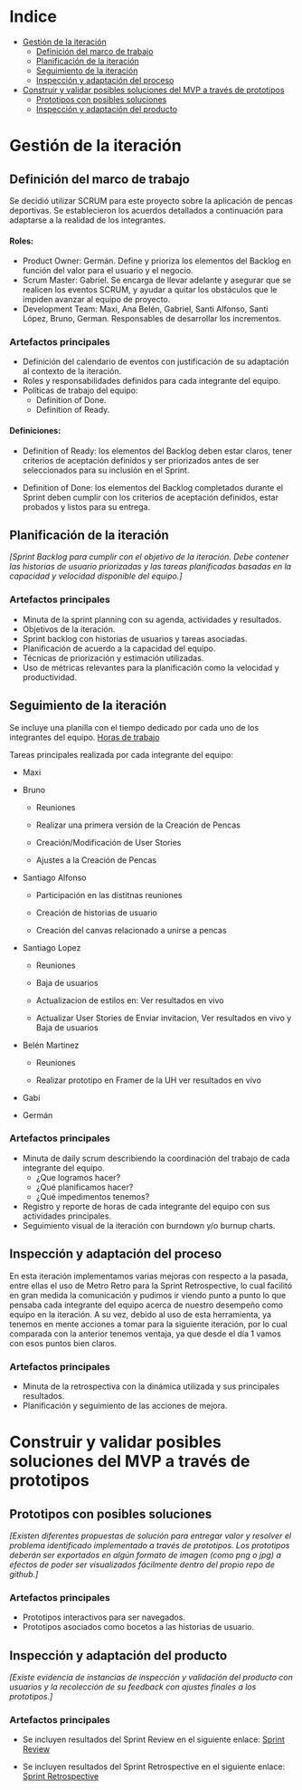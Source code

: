# Indice

- [Gestión de la iteración](#gestión-de-la-iteración)
  - [Definición del marco de trabajo](#definición-del-marco-de-trabajo)
  - [Planificación de la iteración](#planificación-de-la-iteración)
  - [Seguimiento de la iteración](#seguimiento-de-la-iteración)
  - [Inspección y adaptación del proceso](#inspección-y-adaptación-del-proceso)
- [Construir y validar posibles soluciones del MVP a través de prototipos](#construir-y-validar-posibles-soluciones-del-mvp-a-través-de-prototipos)
  - [Prototipos con posibles soluciones](#prototipos-con-posibles-soluciones)
  - [Inspección y adaptación del producto](#inspección-y-adaptación-del-producto)

# Gestión de la iteración

## Definición del marco de trabajo

Se decidió utilizar SCRUM para este proyecto sobre la aplicación de pencas deportivas. Se establecieron los acuerdos detallados a continuación para adaptarse a la realidad de los integrantes.

#### Roles:
- Product Owner: Germán. Define y prioriza los elementos del Backlog en función del valor para el usuario y el negocio.
- Scrum Master: Gabriel. Se encarga de llevar adelante y asegurar que se realicen los eventos SCRUM, y ayudar a quitar los obstáculos que le impiden avanzar al equipo de proyecto.
- Development Team: Maxi, Ana Belén, Gabriel, Santi Alfonso, Santi López, Bruno, German. Responsables de desarrollar los incrementos.

### Artefactos principales

- Definición del calendario de eventos con justificación de su adaptación al contexto de la iteración.
- Roles y responsabilidades definidos para cada integrante del equipo.
- Políticas de trabajo del equipo:
  - Definition of Done.
  - Definition of Ready.

#### Definiciones:

- Definition of Ready: los elementos del Backlog deben estar claros, tener criterios de aceptación definidos y ser priorizados antes de ser seleccionados para su inclusión en el Sprint.

- Definition of Done: los elementos del Backlog completados durante el Sprint deben cumplir con los criterios de aceptación definidos, estar probados y listos para su entrega.

## Planificación de la iteración

_[Sprint Backlog para cumplir con el objetivo de la iteración. Debe contener las historias de usuario priorizadas y las tareas planificadas basadas en la capacidad y velocidad disponible del equipo.]_

### Artefactos principales

- Minuta de la sprint planning con su agenda, actividades y resultados.
- Objetivos de la iteración.
- Sprint backlog con historias de usuarios y tareas asociadas.
- Planificación de acuerdo a la capacidad del equipo.
- Técnicas de priorización y estimación utilizadas.
- Uso de métricas relevantes para la planificación como la velocidad y productividad.

## Seguimiento de la iteración

Se incluye una planilla con el tiempo dedicado por cada uno de los integrantes del equipo.
[Horas de trabajo](resources/Horas-de-trabajo.xlsx)

Tareas principales realizada por cada integrante del equipo:

- Maxi

- Bruno
  
  - Reuniones

  - Realizar una primera versión de la Creación de Pencas

  - Creación/Modificación de User Stories

  - Ajustes a la Creación de Pencas

- Santiago Alfonso
  - Participación en las distitnas reuniones
  
  - Creación de historias de usuario
  
  - Creación del canvas relacionado a unirse a pencas

- Santiago Lopez
  - Reuniones

  - Baja de usuarios
  
  - Actualizacion de estilos en: Ver resultados en vivo
  
  - Actualizar User Stories de Enviar invitacion, Ver resultados en vivo y Baja de usuarios  

- Belén Martinez
  - Reuniones
  
  - Realizar prototipo en Framer de la UH ver resultados en vivo

- Gabi

- Germán


### Artefactos principales

- Minuta de daily scrum describiendo la coordinación del trabajo de cada integrante del equipo.
  - ¿Que logramos hacer?
  - ¿Qué planificamos hacer?
  - ¿Qué impedimentos tenemos?
- Registro y reporte de horas de cada integrante del equipo con sus actividades principales.
- Seguimiento visual de la iteración con burndown y/o burnup charts.

## Inspección y adaptación del proceso

En esta iteración implementamos varias mejoras con respecto a la pasada, entre ellas el uso de Metro Retro para la Sprint Retrospective, lo cual facilitó en gran medida la comunicación y pudimos ir viendo punto a punto lo que pensaba cada integrante del equipo acerca de nuestro desempeño como equipo en la iteración.
A su vez, debido al uso de esta herramienta, ya tenemos en mente acciones a tomar para la siguiente iteración, por lo cual comparada con la anterior tenemos ventaja, ya que desde el día 1 vamos con esos puntos bien claros.

### Artefactos principales

- Minuta de la retrospectiva con la dinámica utilizada y sus principales resultados.
- Planificación y seguimiento de las acciones de mejora.

# Construir y validar posibles soluciones del MVP a través de prototipos

## Prototipos con posibles soluciones

_[Existen diferentes propuestas de solución para entregar valor y resolver el problema identificado implementado a través de prototipos. Los prototipos deberán ser exportados en algún formato de imagen (como png o jpg) a efectos de poder ser visualizados fácilmente dentro del propio repo de github.]_

### Artefactos principales

- Prototipos interactivos para ser navegados.
- Prototipos asociados como bocetos a las historias de usuario.

## Inspección y adaptación del producto

_[Existe evidencia de instancias de inspección y validación del producto con usuarios y la recolección de su feedback con ajustes finales a los prototipos.]_

### Artefactos principales

- Se incluyen resultados del Sprint Review en el siguiente enlace:
[Sprint Review](Sprint-Review.md)

- Se incluyen resultados del Sprint Retrospective en el siguiente enlace:
[Sprint Retrospective](Sprint-Retrospective.md) 